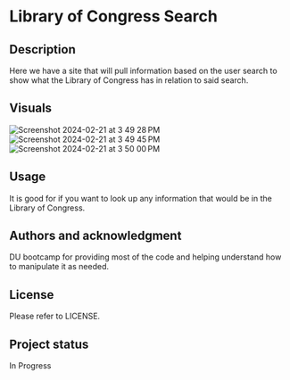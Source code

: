 # Library of Congress Search

## Description
Here we have a site that will pull information based on the user search to show what the Library of Congress has in relation to said search.

## Visuals
![Screenshot 2024-02-21 at 3 49 28 PM](https://github.com/MauryIV/library-of-congress-search/assets/146037880/5efe118a-2d59-4c0b-8942-2e4ed68ee4f9)
![Screenshot 2024-02-21 at 3 49 45 PM](https://github.com/MauryIV/library-of-congress-search/assets/146037880/568b9908-84a0-45f7-9b7a-b167c4fa706c)
![Screenshot 2024-02-21 at 3 50 00 PM](https://github.com/MauryIV/library-of-congress-search/assets/146037880/33206617-1a4c-4da6-9717-3f735b5802ae)

## Usage
It is good for if you want to look up any information that would be in the Library of Congress.

## Authors and acknowledgment
DU bootcamp for providing most of the code and helping understand how to manipulate it as needed.

## License
Please refer to LICENSE.

## Project status
In Progress
